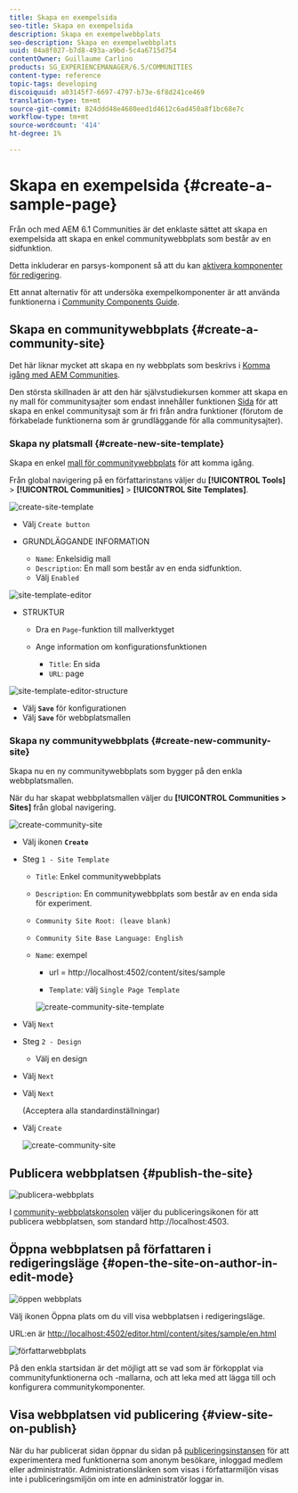 ```yaml
---
title: Skapa en exempelsida
seo-title: Skapa en exempelsida
description: Skapa en exempelwebbplats
seo-description: Skapa en exempelwebbplats
uuid: 04a8f027-b7d8-493a-a9bd-5c4a6715d754
contentOwner: Guillaume Carlino
products: SG_EXPERIENCEMANAGER/6.5/COMMUNITIES
content-type: reference
topic-tags: developing
discoiquuid: a03145f7-6697-4797-b73e-6f8d241ce469
translation-type: tm+mt
source-git-commit: 824ddd48e4680eed1d4612c6ad450a8f1bc68e7c
workflow-type: tm+mt
source-wordcount: '414'
ht-degree: 1%

---
```



# Skapa en exempelsida {#create-a-sample-page}

Från och med AEM 6.1 Communities är det enklaste sättet att skapa en exempelsida att skapa en enkel communitywebbplats som består av en sidfunktion.

Detta inkluderar en parsys-komponent så att du kan [aktivera komponenter för redigering](basics.md#accessing-communities-components).

Ett annat alternativ för att undersöka exempelkomponenter är att använda funktionerna i [Community Components Guide](components-guide.md).

## Skapa en communitywebbplats {#create-a-community-site}

Det här liknar mycket att skapa en ny webbplats som beskrivs i [Komma igång med AEM Communities](getting-started.md).

Den största skillnaden är att den här självstudiekursen kommer att skapa en ny mall för communitysajter som endast innehåller funktionen [Sida](functions.md#page-function) för att skapa en enkel communitysajt som är fri från andra funktioner (förutom de förkabelade funktionerna som är grundläggande för alla communitysajter).

### Skapa ny platsmall {#create-new-site-template}

Skapa en enkel [mall för communitywebbplats](sites.md) för att komma igång.

Från global navigering på en författarinstans väljer du **[!UICONTROL Tools]** > **[!UICONTROL Communities]** > **[!UICONTROL Site Templates]**.

![create-site-template](assets/create-site-template1.png)

* Välj `Create button`
* GRUNDLÄGGANDE INFORMATION

   * `Name`: Enkelsidig mall
   * `Description`: En mall som består av en enda sidfunktion.
   * Välj `Enabled`

![site-template-editor](assets/site-template-editor.png)

* STRUKTUR

   * Dra en `Page`-funktion till mallverktyget
   * Ange information om konfigurationsfunktionen

      * `Title`: En sida
      * `URL`: page

![site-template-editor-structure](assets/site-template-editor1.png)

* Välj **`Save`** för konfigurationen
* Välj **`Save`** för webbplatsmallen

### Skapa ny communitywebbplats {#create-new-community-site}

Skapa nu en ny communitywebbplats som bygger på den enkla webbplatsmallen.

När du har skapat webbplatsmallen väljer du **[!UICONTROL Communities > Sites]** från global navigering.

![create-community-site](assets/create-community-site1.png)

* Välj ikonen **`Create`**

* Steg `1 - Site Template`

   * `Title`: Enkel communitywebbplats
   * `Description`: En communitywebbplats som består av en enda sida för experiment.
   * `Community Site Root: (leave blank)`
   * `Community Site Base Language: English`
   * `Name`: exempel

      * url = http://localhost:4502/content/sites/sample

      * `Template`: välj  `Single Page Template`

      ![create-community-site-template](assets/create-community-site-template.png)


* Välj `Next`
* Steg `2 - Design`

   * Välj en design

* Välj `Next`
* Välj `Next`

   (Acceptera alla standardinställningar)

* Välj `Create`

   ![create-community-site](assets/create-community-site.png)

## Publicera webbplatsen {#publish-the-site}

![publicera-webbplats](assets/publish-site.png)

I [community-webbplatskonsolen](sites-console.md) väljer du publiceringsikonen för att publicera webbplatsen, som standard http://localhost:4503.

## Öppna webbplatsen på författaren i redigeringsläge {#open-the-site-on-author-in-edit-mode}

![öppen webbplats](assets/open-site.png)

Välj ikonen Öppna plats om du vill visa webbplatsen i redigeringsläge.

URL:en är [http://localhost:4502/editor.html/content/sites/sample/en.html](http://localhost:4502/editor.html/content/sites/sample/en.html)

![författarwebbplats](assets/author-site.png)

På den enkla startsidan är det möjligt att se vad som är förkopplat via communityfunktionerna och -mallarna, och att leka med att lägga till och konfigurera communitykomponenter.

## Visa webbplatsen vid publicering {#view-site-on-publish}

När du har publicerat sidan öppnar du sidan på [publiceringsinstansen](http://localhost:4503/content/sites/sample/en.html) för att experimentera med funktionerna som anonym besökare, inloggad medlem eller administratör. Administrationslänken som visas i författarmiljön visas inte i publiceringsmiljön om inte en administratör loggar in.
